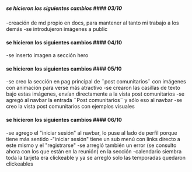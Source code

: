 ##### se hicieron los siguientes cambios #### 03/10
-creación de md propio en docs, para mantener al tanto mi trabajo a los demás
-se introdujeron imágenes a public

#### se hicieron los siguientes cambios #### 04/10
-se inserto imagen a sección hero

#### se hicieron los siguientes cambios #### 05/10
-se creo la sección en pag principal de ¨post comunitarios¨ con imágenes con animación para verse más atractivo
-se crearon las casillas de texto bajo estas imágenes, envían directamente a la vista post comunitarios
-se agregó al navbar la entrada ¨Post comunitarios¨ y sólo eso al navbar
-se creo la vista post comunitarios con ejemplos visuales

#### se hicieron los siguientes cambios #### 06/10
-se agrego el "iniciar sesión" al navbar, lo puse al lado de perfil porque tiene más sentido
-"iniciar sesión" tiene un sub menú con links directo a este mismo y el "registrarse"
-se arregló también un error (se consulto ahora con los que están en la reunión) en la sección -calendario siembra toda la tarjeta era clickeable y ya se arregló solo las temporadas quedaron clickeables

